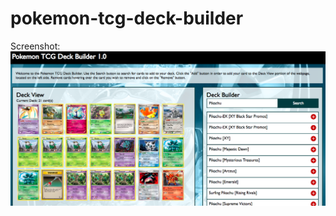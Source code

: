 # pokemon-tcg-deck-builder

Screenshot:
![Pokemon Deck Builder Screenshot](images/screenshots/deckbuilder_screenshot.png)

